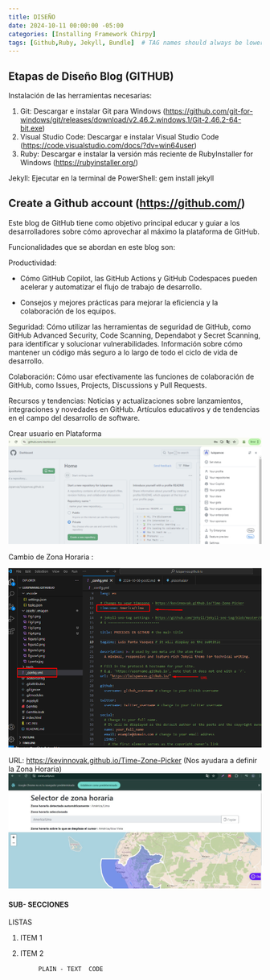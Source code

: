 ```yaml
---
title: DISEÑO
date: 2024-10-11 00:00:00 -05:00
categories: [Installing Framework Chirpy]
tags: [Github,Ruby, Jekyll, Bundle]  # TAG names should always be lowercase
---
```

## Etapas de  Diseño Blog (GITHUB)
Instalación de las herramientas necesarias:
1. Git: Descargar e instalar Git para Windows (https://github.com/git-for-windows/git/releases/download/v2.46.2.windows.1/Git-2.46.2-64-bit.exe)
2. Visual Studio Code: Descargar e instalar Visual Studio Code (https://code.visualstudio.com/docs/?dv=win64user)
3. Ruby: Descargar e instalar la versión más reciente de RubyInstaller for Windows (https://rubyinstaller.org/)

Jekyll: Ejecutar en la terminal de PowerShell: gem install jekyll


## Create a Github account (https://github.com/)
Este blog de GitHub tiene como objetivo principal educar y guiar a los desarrolladores sobre cómo aprovechar al máximo la plataforma de GitHub. 

Funcionalidades que se abordan en este blog son:

Productividad:
 - Cómo GitHub Copilot, las GitHub Actions y GitHub Codespaces pueden acelerar y automatizar el flujo de trabajo de desarrollo.

- Consejos y mejores prácticas para mejorar la eficiencia y la colaboración de los equipos.

Seguridad:
Cómo utilizar las herramientas de seguridad de GitHub, como GitHub Advanced Security, Code Scanning, Dependabot y Secret Scanning, para identificar y solucionar vulnerabilidades.
Información sobre cómo mantener un código más seguro a lo largo de todo el ciclo de vida de desarrollo.

Colaboración:
Cómo usar efectivamente las funciones de colaboración de GitHub, como Issues, Projects, Discussions y Pull Requests.

Recursos y tendencias:
Noticias y actualizaciones sobre lanzamientos, integraciones y novedades en GitHub.
Artículos educativos y de tendencias en el campo del desarrollo de software.

Crear usuario en Plataforma 
![Fig3]( /assets/imagen/Fig3.png)

Cambio de Zona Horaria :

![Fig5](/assets/imagen/Fig5.png)

URL: https://kevinnovak.github.io/Time-Zone-Picker (Nos ayudara a definir la Zona Horaria)
![Fig4]( /assets/imagen/Fig4.png)

#### SUB- SECCIONES 


LISTAS


1. ITEM 1
2. ITEM 2

            PLAIN - TEXT  CODE 
